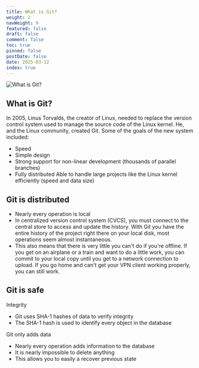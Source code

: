 ```yaml
---
title: What is Git?
weight: 2
navWeight: 9
featured: false
draft: false
comment: false
toc: true
pinned: false
postDate: false
date: 2025-03-12
index: true
---
```

<!-- markdownlint-disable MD041 -->

![What is Git?][02]

## What is Git?

In 2005, Linus Torvalds, the creator of Linux, needed to replace the version control system used to
manage the source code of the Linux kernel. He, and the Linux community, created Git. Some of the
goals of the new system included:

- Speed
- Simple design
- Strong support for non-linear development (thousands of parallel branches)
- Fully distributed Able to handle large projects like the Linux kernel efficiently (speed and data
  size)

## Git is distributed

- Nearly every operation is local
- In centralized version control system (CVCS), you must connect to the central store to access and
  update the history. With Git you have the entire history of the project right there on your local
  disk, most operations seem almost instantaneous.
- This also means that there is very little you can't do if you're offline. If you get on an
  airplane or a train and want to do a little work, you can commit to your local copy until you get
  to a network connection to upload. If you go home and can't get your VPN client working properly,
  you can still work.

## Git is safe

Integrity

- Git uses SHA-1 hashes of data to verify integrity
- The SHA-1 hash is used to identify every object in the database

Git only adds data

- Nearly every operation adds information to the database
- It is nearly impossible to delete anything
- This allows you to easily a recover previous state

<!-- link references -->
[02]: images/gitfundamentals/slide2.png
